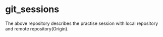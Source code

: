 # git_sessions
The above repository describes the practise session with local repository and remote repository(Origin).
